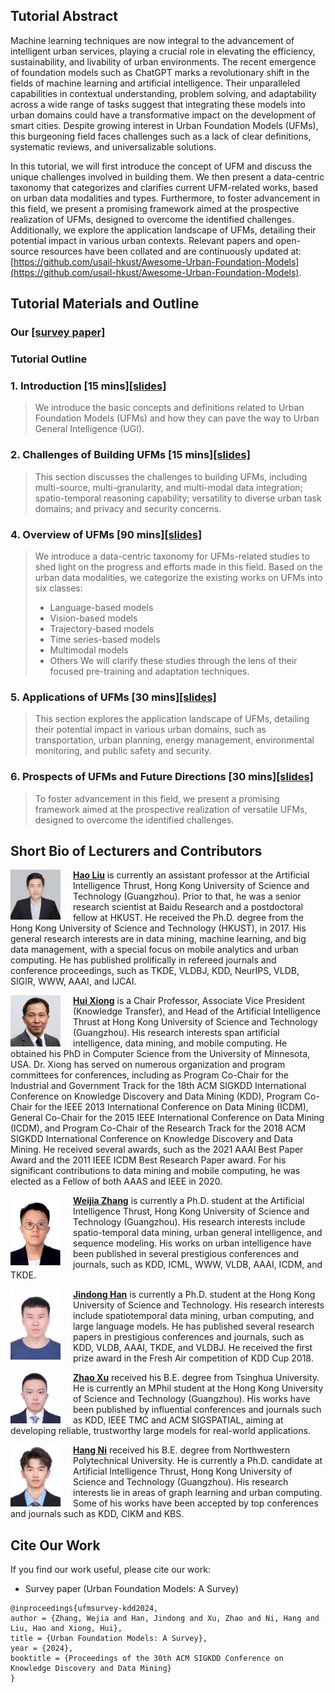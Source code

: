 ## Tutorial Abstract

Machine learning techniques are now integral to the advancement of intelligent urban services, playing a crucial role in elevating the efficiency, sustainability, and livability of urban environments. The recent emergence of foundation models such as ChatGPT marks a revolutionary shift in the fields of machine learning and artificial intelligence. Their unparalleled capabilities in contextual understanding, problem solving, and adaptability across a wide range of tasks suggest that integrating these models into urban domains could have a transformative impact on the development of smart cities. 
Despite growing interest in Urban Foundation Models (UFMs), this burgeoning field faces challenges such as a lack of clear definitions, systematic reviews, and universalizable solutions.

In this tutorial, we will first introduce the concept of UFM and discuss the unique challenges involved in building them. 
We then present a data-centric taxonomy that categorizes and clarifies current UFM-related works, based on urban data modalities and types. 
Furthermore, to foster advancement in this field, we present a promising framework aimed at the prospective realization of UFMs, designed to overcome the identified challenges. 
Additionally, we explore the application landscape of UFMs, detailing their potential impact in various urban contexts.
Relevant papers and open-source resources have been collated and are continuously updated at: [https://github.com/usail-hkust/Awesome-Urban-Foundation-Models](https://github.com/usail-hkust/Awesome-Urban-Foundation-Models).


## Tutorial Materials and Outline

### Our [[survey paper]](https://www.researchgate.net/publication/382025953_Urban_Foundation_Models_A_Survey) 

### Tutorial Outline

### 1. Introduction [15 mins][[slides]](slides/UFM_Tutorial_Proposal.pdf)

  > We introduce the basic concepts and definitions related to Urban Foundation Models (UFMs) and how they can pave the way to Urban General Intelligence (UGI).

### 2. Challenges of Building UFMs [15 mins][[slides]](slides/UFM_Tutorial_Proposal.pdf)
  > This section discusses the challenges to building UFMs, including multi-source, multi-granularity, and multi-modal data integration; spatio-temporal reasoning capability; versatility to diverse urban task domains; and privacy and security concerns. 

### 4. Overview of UFMs [90 mins][[slides]](slides/UFM_Tutorial_Proposal.pdf)

  > We introduce a data-centric taxonomy for UFMs-related studies to shed light on the progress and efforts made in this field. Based on the urban data modalities, we categorize the existing works on UFMs into six classes: 
  > - Language-based models
  > - Vision-based models
  > - Trajectory-based models
  > - Time series-based models
  > - Multimodal models
  > - Others
  > We will clarify these studies through the lens of their focused pre-training and adaptation techniques. 

### 5. Applications of UFMs [30 mins][[slides]](slides/UFM_Tutorial_Proposal.pdf)

  > This section explores the application landscape of UFMs, detailing their potential impact in various urban domains, such as transportation, urban planning, energy management, environmental monitoring, and public safety and security.

### 6. Prospects of UFMs and Future Directions [30 mins][[slides]](slides/UFM_Tutorial_Proposal.pdf)

  > To foster advancement in this field, we present a promising framework aimed at the prospective realization of versatile UFMs, designed to overcome the identified challenges.


## Short Bio of Lecturers and Contributors

<img align="left" src="figs/haoliu.jpg" width="80" style="margin-right: 20px;">**[Hao Liu](https://raymondhliu.github.io/)** is currently an assistant professor at the Artificial Intelligence Thrust, Hong Kong University of Science and Technology (Guangzhou). Prior to that, he was a senior research scientist at Baidu Research and a postdoctoral fellow at HKUST. He received the Ph.D. degree from the Hong Kong University of Science and Technology (HKUST), in 2017. His general research interests are in data mining, machine learning, and big data management, with a special focus on mobile analytics and urban computing. He has published prolifically in refereed journals and conference proceedings, such as TKDE, VLDBJ, KDD, NeurIPS, VLDB, SIGIR, WWW, AAAI, and IJCAI.


<img align="left" src="figs/huixiong.jpg" width="80" style="margin-right: 20px;">**[Hui Xiong](https://scholar.google.com/citations?user=cVDF1tkAAAAJ&hl=en)** is a Chair Professor, Associate Vice President (Knowledge Transfer), and Head of the Artificial Intelligence Thrust at Hong Kong University of Science and Technology (Guangzhou). His research interests span artificial intelligence, data mining, and mobile computing. He obtained his PhD in Computer Science from the University of Minnesota, USA. Dr. Xiong has served on numerous organization and program committees for conferences, including as Program Co-Chair for the Industrial and Government Track for the 18th ACM SIGKDD International Conference on Knowledge Discovery and Data Mining (KDD), Program Co-Chair for the IEEE 2013 International Conference on Data Mining (ICDM), General Co-Chair for the 2015 IEEE International Conference on Data Mining (ICDM), and Program Co-Chair of the Research Track for the 2018 ACM SIGKDD International Conference on Knowledge Discovery and Data Mining. He received several awards, such as the 2021 AAAI Best Paper Award and the 2011 IEEE ICDM Best Research Paper award. For his significant contributions to data mining and mobile computing, he was elected as a Fellow of both AAAS and IEEE in 2020.

<img align="left" src="figs/weijiazhang.png" width="80" style="margin-right: 20px;">**[Weijia Zhang](https://scholar.google.com/citations?user=lSi3CIoAAAAJ&hl=en)** is currently a Ph.D. student at the Artificial Intelligence Thrust, Hong Kong University of Science and Technology (Guangzhou). His research interests include spatio-temporal data mining, urban general intelligence, and sequence modeling. His works on urban intelligence have been published in several prestigious conferences and journals, such as KDD, ICML, WWW, VLDB, AAAI, ICDM, and TKDE. 

<img align="left" src="figs/jindonghan.jpg" width="80" style="margin-right: 20px;">**[Jindong Han](https://scholar.google.com/citations?user=e9lFam0AAAAJ&hl=en)** is currently a Ph.D. student at the Hong Kong University of Science and Technology. His research interests include spatiotemporal data mining, urban computing, and large language models. He has published several research papers in prestigious conferences and journals, such as KDD, VLDB, AAAI, TKDE, and VLDBJ. He received the first prize award in the Fresh Air competition of KDD Cup 2018.

<img align="left" src="figs/zhaoxu.jpg" width="80" style="margin-right: 20px;">**[Zhao Xu](https://xzbill.top/zhaoxu/)** received his B.E. degree from Tsinghua University. He is currently an MPhil student at the Hong Kong University of Science and Technology (Guangzhou). His works have been published by influential conferences and journals such as KDD, IEEE TMC and ACM SIGSPATIAL, aiming at developing reliable, trustworthy large models for real-world applications.

<img align="left" src="figs/hangni.jpg" width="80" style="margin-right: 20px;">**[Hang Ni](https://scholar.google.com/citations?user=2jk7gKYAAAAJ&hl=en)** received his B.E. degree from Northwestern Polytechnical University. He is currently a Ph.D. candidate at Artificial Intelligence Thrust, Hong Kong University of Science and Technology (Guangzhou). His research interests lie in areas of graph learning and urban computing. Some of his works have been accepted by top conferences and journals such as KDD, CIKM and KBS.



## Cite Our Work 

If you find our work useful, please cite our work:
- Survey paper (Urban Foundation Models: A Survey)
```
@inproceedings{ufmsurvey-kdd2024,
author = {Zhang, Wejia and Han, Jindong and Xu, Zhao and Ni, Hang and Liu, Hao and Xiong, Hui},
title = {Urban Foundation Models: A Survey},
year = {2024},
booktitle = {Proceedings of the 30th ACM SIGKDD Conference on Knowledge Discovery and Data Mining}
}
```



<script type="text/javascript" id="clustrmaps" src="//clustrmaps.com/map_v2.js?d=b6BS2zVobvt0L0oFSuPX_FQATkqZcU2tDTPgGEiwG3s&cl=ffffff&w=a"></script>

